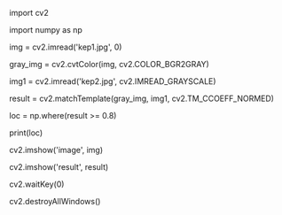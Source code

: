 import cv2

import numpy as np

img = cv2.imread('kep1.jpg', 0)

gray_img = cv2.cvtColor(img, cv2.COLOR_BGR2GRAY)

img1 = cv2.imread('kep2.jpg', cv2.IMREAD_GRAYSCALE)

result = cv2.matchTemplate(gray_img, img1, cv2.TM_CCOEFF_NORMED)

loc = np.where(result >= 0.8)

print(loc)

cv2.imshow('image', img)

cv2.imshow('result', result)

cv2.waitKey(0)

cv2.destroyAllWindows()
